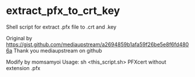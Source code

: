 # extract_pfx_to_crt_key
Shell script for extract .pfx file to .crt and .key

Original by https://gist.github.com/mediaupstream/a2694859b1afa59f26be5e8f6fd4806a
Thank you mediaupstream on github

Modify by momsamyoi
Usage: sh <this_script.sh> PFXcert without extension .pfx
